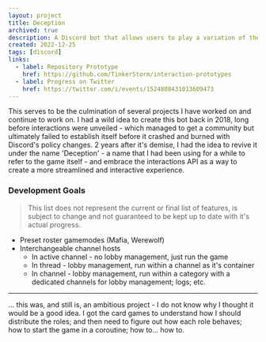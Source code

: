 ```yaml
---
layout: project
title: Deception
archived: true
description: A Discord bot that allows users to play a variation of the game of mafia / werewolf in a text channel.
created: 2022-12-25
tags: [discord]
links:
  - label: Repository Prototype
    href: https://github.com/TinkerStorm/interaction-prototypes
  - label: Progress on Twitter
    href: https://twitter.com/i/events/1524808431013609473
---
```


This serves to be the culmination of several projects I have worked on and continue to work on. I had a wild idea to create this bot back in 2018, long before interactions were unveiled - which managed to get a community but ultimately failed to establish itself before it crashed and burned with Discord's policy changes. 2 years after it's demise, I had the idea to revive it under the name 'Deception' - a name that I had been using for a while to refer to the game itself - and embrace the interactions API as a way to create a more streamlined and interactive experience.

### Development Goals

> This list does not represent the current or final list of features, is subject to change and not guaranteed to be kept up to date with it's actual progress.

- Preset roster gamemodes (Mafia, Werewolf)
- Interchangeable channel hosts
  - In active channel - no lobby management, just run the game
  - In thread - lobby management, run within a channel as it's container
  - In channel - lobby management, run within a category with a dedicated channels for lobby management; logs; etc.

---

... this was, and still is, an ambitious project - I do not know why I thought it would be a good idea. I got the card games to understand how I should distribute the roles; and then need to figure out how each role behaves; how to start the game in a coroutine; how to... how to.